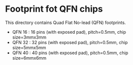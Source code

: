 Footprint fot QFN chips
=======================

  This directory contains Quad Flat No-lead (QFN) footprints.

 * QFN 16 : 16 pins (with exposed pad), pitch=0.5mm, chip size=3mmx3mm
 * QFN 32 : 32 pins (with exposed pad), pitch=0.5mm, chip size=5mmx5mm
 * QFN 40 : 40 pins (with exposed pad), pitch=0.5mm, chip size=6mmx6mm
